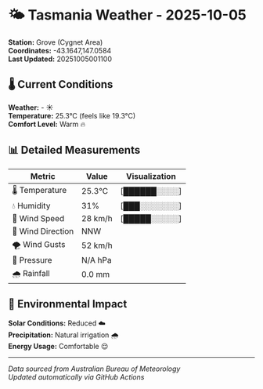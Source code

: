 # 🌤️ Tasmania Weather - 2025-10-05

**Station:** Grove (Cygnet Area)  
**Coordinates:** -43.1647,147.0584  
**Last Updated:** 20251005001100

## 🌡️ Current Conditions

**Weather:** - ☀️  
**Temperature:** 25.3°C (feels like 19.3°C)  
**Comfort Level:** Warm 🔥

## 📊 Detailed Measurements

| Metric | Value | Visualization |
|--------|-------|---------------|
| 🌡️ Temperature | 25.3°C | [██████░░░░] |
| 💧 Humidity | 31% | [███░░░░░░░] |
| 💨 Wind Speed | 28 km/h | [█████░░░░░] |
| 🧭 Wind Direction | NNW | |
| 🌪️ Wind Gusts | 52 km/h | |
| 🔽 Pressure | N/A hPa | |
| 🌧️ Rainfall | 0.0 mm | |

## 🌱 Environmental Impact

**Solar Conditions:** Reduced ☁️  
**Precipitation:** Natural irrigation 🌧️  
**Energy Usage:** Comfortable 😌

---
*Data sourced from Australian Bureau of Meteorology*  
*Updated automatically via GitHub Actions*
